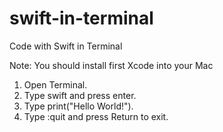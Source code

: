# swift-in-terminal
Code with Swift in Terminal

Note: You should install first Xcode into your Mac
1. Open Terminal.
2. Type swift and press enter.
3. Type print("Hello World!").
4. Type :quit and press Return to exit.

